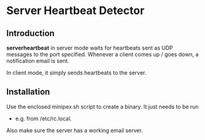# Server Heartbeat Detector

## Introduction

**serverheartbeat** in server mode waits for heartbeats sent as UDP messages to the port specified.
Whenever a client comes up / goes down, a notification email is sent.

In client mode, it simply sends heartbeats to the server.

## Installation

Use the enclosed minipex.sh script to create a binary. It just needs to be run
- e.g. from /etc/rc.local.

Also make sure the server has a working email server.


